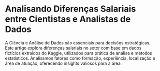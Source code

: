 # Analisando Diferenças Salariais entre Cientistas e Analistas de Dados
A Ciência e Análise de Dados são essenciais para decisões estratégicas. Este artigo explora diferenças salariais no setor com base em dados fictícios extraídos do Kaggle, utilizados para prática de análise e métodos estatísticos. Analisamos fatores como formação, experiência, localização e área de atuação, oferecendo insights valiosos para a área.
